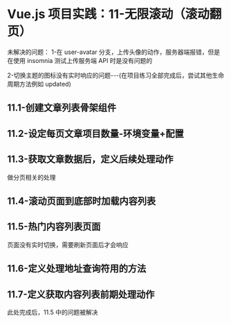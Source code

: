 # Vue.js 项目实践：11-无限滚动（滚动翻页）

未解决的问题：
1-在 user-avatar 分支，上传头像的动作，服务器端报错，但是在使用 insomnia 测试上传服务端 API 时是没有问题的

2-切换主题的图标没有实时响应的问题---(在项目练习全部完成后，尝试其他生命周期方法例如 updated)

## 11.1-创建文章列表骨架组件

## 11.2-设定每页文章项目数量-环境变量+配置

## 11.3-获取文章数据后，定义后续处理动作

做分页相关的处理

## 11.4-滚动页面到底部时加载内容列表

## 11.5-热门内容列表页面

页面没有实时切换，需要刷新页面后才会响应

## 11.6-定义处理地址查询符用的方法

## 11.7-定义获取内容列表前期处理动作

此处完成后，11.5 中的问题被解决
